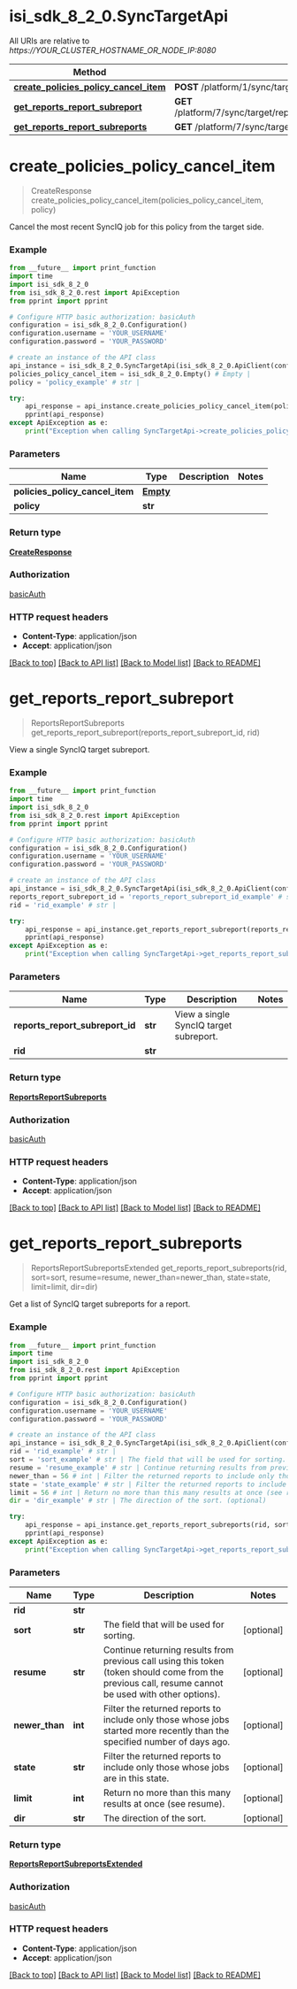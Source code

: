 # isi_sdk_8_2_0.SyncTargetApi

All URIs are relative to *https://YOUR_CLUSTER_HOSTNAME_OR_NODE_IP:8080*

Method | HTTP request | Description
------------- | ------------- | -------------
[**create_policies_policy_cancel_item**](SyncTargetApi.md#create_policies_policy_cancel_item) | **POST** /platform/1/sync/target/policies/{Policy}/cancel | 
[**get_reports_report_subreport**](SyncTargetApi.md#get_reports_report_subreport) | **GET** /platform/7/sync/target/reports/{Rid}/subreports/{ReportsReportSubreportId} | 
[**get_reports_report_subreports**](SyncTargetApi.md#get_reports_report_subreports) | **GET** /platform/7/sync/target/reports/{Rid}/subreports | 


# **create_policies_policy_cancel_item**
> CreateResponse create_policies_policy_cancel_item(policies_policy_cancel_item, policy)



Cancel the most recent SyncIQ job for this policy from the target side.

### Example
```python
from __future__ import print_function
import time
import isi_sdk_8_2_0
from isi_sdk_8_2_0.rest import ApiException
from pprint import pprint

# Configure HTTP basic authorization: basicAuth
configuration = isi_sdk_8_2_0.Configuration()
configuration.username = 'YOUR_USERNAME'
configuration.password = 'YOUR_PASSWORD'

# create an instance of the API class
api_instance = isi_sdk_8_2_0.SyncTargetApi(isi_sdk_8_2_0.ApiClient(configuration))
policies_policy_cancel_item = isi_sdk_8_2_0.Empty() # Empty | 
policy = 'policy_example' # str | 

try:
    api_response = api_instance.create_policies_policy_cancel_item(policies_policy_cancel_item, policy)
    pprint(api_response)
except ApiException as e:
    print("Exception when calling SyncTargetApi->create_policies_policy_cancel_item: %s\n" % e)
```

### Parameters

Name | Type | Description  | Notes
------------- | ------------- | ------------- | -------------
 **policies_policy_cancel_item** | [**Empty**](Empty.md)|  | 
 **policy** | **str**|  | 

### Return type

[**CreateResponse**](CreateResponse.md)

### Authorization

[basicAuth](../README.md#basicAuth)

### HTTP request headers

 - **Content-Type**: application/json
 - **Accept**: application/json

[[Back to top]](#) [[Back to API list]](../README.md#documentation-for-api-endpoints) [[Back to Model list]](../README.md#documentation-for-models) [[Back to README]](../README.md)

# **get_reports_report_subreport**
> ReportsReportSubreports get_reports_report_subreport(reports_report_subreport_id, rid)



View a single SyncIQ target subreport.

### Example
```python
from __future__ import print_function
import time
import isi_sdk_8_2_0
from isi_sdk_8_2_0.rest import ApiException
from pprint import pprint

# Configure HTTP basic authorization: basicAuth
configuration = isi_sdk_8_2_0.Configuration()
configuration.username = 'YOUR_USERNAME'
configuration.password = 'YOUR_PASSWORD'

# create an instance of the API class
api_instance = isi_sdk_8_2_0.SyncTargetApi(isi_sdk_8_2_0.ApiClient(configuration))
reports_report_subreport_id = 'reports_report_subreport_id_example' # str | View a single SyncIQ target subreport.
rid = 'rid_example' # str | 

try:
    api_response = api_instance.get_reports_report_subreport(reports_report_subreport_id, rid)
    pprint(api_response)
except ApiException as e:
    print("Exception when calling SyncTargetApi->get_reports_report_subreport: %s\n" % e)
```

### Parameters

Name | Type | Description  | Notes
------------- | ------------- | ------------- | -------------
 **reports_report_subreport_id** | **str**| View a single SyncIQ target subreport. | 
 **rid** | **str**|  | 

### Return type

[**ReportsReportSubreports**](ReportsReportSubreports.md)

### Authorization

[basicAuth](../README.md#basicAuth)

### HTTP request headers

 - **Content-Type**: application/json
 - **Accept**: application/json

[[Back to top]](#) [[Back to API list]](../README.md#documentation-for-api-endpoints) [[Back to Model list]](../README.md#documentation-for-models) [[Back to README]](../README.md)

# **get_reports_report_subreports**
> ReportsReportSubreportsExtended get_reports_report_subreports(rid, sort=sort, resume=resume, newer_than=newer_than, state=state, limit=limit, dir=dir)



Get a list of SyncIQ target subreports for a report.

### Example
```python
from __future__ import print_function
import time
import isi_sdk_8_2_0
from isi_sdk_8_2_0.rest import ApiException
from pprint import pprint

# Configure HTTP basic authorization: basicAuth
configuration = isi_sdk_8_2_0.Configuration()
configuration.username = 'YOUR_USERNAME'
configuration.password = 'YOUR_PASSWORD'

# create an instance of the API class
api_instance = isi_sdk_8_2_0.SyncTargetApi(isi_sdk_8_2_0.ApiClient(configuration))
rid = 'rid_example' # str | 
sort = 'sort_example' # str | The field that will be used for sorting. (optional)
resume = 'resume_example' # str | Continue returning results from previous call using this token (token should come from the previous call, resume cannot be used with other options). (optional)
newer_than = 56 # int | Filter the returned reports to include only those whose jobs started more recently than the specified number of days ago. (optional)
state = 'state_example' # str | Filter the returned reports to include only those whose jobs are in this state. (optional)
limit = 56 # int | Return no more than this many results at once (see resume). (optional)
dir = 'dir_example' # str | The direction of the sort. (optional)

try:
    api_response = api_instance.get_reports_report_subreports(rid, sort=sort, resume=resume, newer_than=newer_than, state=state, limit=limit, dir=dir)
    pprint(api_response)
except ApiException as e:
    print("Exception when calling SyncTargetApi->get_reports_report_subreports: %s\n" % e)
```

### Parameters

Name | Type | Description  | Notes
------------- | ------------- | ------------- | -------------
 **rid** | **str**|  | 
 **sort** | **str**| The field that will be used for sorting. | [optional] 
 **resume** | **str**| Continue returning results from previous call using this token (token should come from the previous call, resume cannot be used with other options). | [optional] 
 **newer_than** | **int**| Filter the returned reports to include only those whose jobs started more recently than the specified number of days ago. | [optional] 
 **state** | **str**| Filter the returned reports to include only those whose jobs are in this state. | [optional] 
 **limit** | **int**| Return no more than this many results at once (see resume). | [optional] 
 **dir** | **str**| The direction of the sort. | [optional] 

### Return type

[**ReportsReportSubreportsExtended**](ReportsReportSubreportsExtended.md)

### Authorization

[basicAuth](../README.md#basicAuth)

### HTTP request headers

 - **Content-Type**: application/json
 - **Accept**: application/json

[[Back to top]](#) [[Back to API list]](../README.md#documentation-for-api-endpoints) [[Back to Model list]](../README.md#documentation-for-models) [[Back to README]](../README.md)

